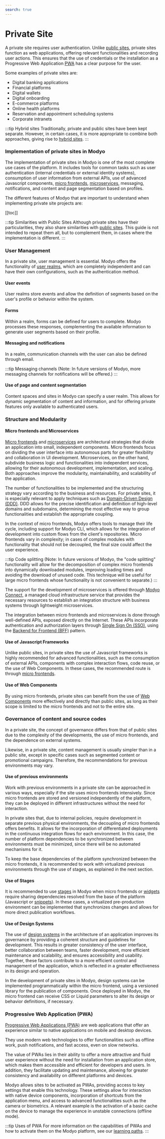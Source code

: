 ```yaml
---
search: true
---
```


# Private Site
A private site requires user authentication. Unlike [public sites](/en/architecture/patterns/public-site), private sites function as web applications, offering relevant functionalities and recording user actions. This ensures that the use of credentials or the installation as a Progressive Web Application [PWA](/en/architecture/patterns/pwa) has a clear purpose for the user.

Some examples of private sites are:
- Digital banking applications
- Financial platforms
- Digital wallets
- Digital onboarding
- E-commerce platforms
- Online health platforms
- Reservation and appointment scheduling systems
- Corporate intranets

:::tip Hybrid sites
Traditionally, private and public sites have been kept separate. However, in certain cases, it is more appropriate to combine both approaches, giving rise to [hybrid sites](/en/architecture/patterns/hybrid-site).
:::

<!-- Hack to avoid this title to be displayed in the TOC element -->
### Implementation of private sites in Modyo

The implementation of private sites in Modyo is one of the most complete use cases of the platform. It includes tools for common tasks such as user authentication (internal credentials or external identity systems), consumption of user information from external APIs, use of advanced Javascript components, [micro frontends](/en/architecture/patterns/micro-frontend), [microservices](/en/architecture/patterns/microservice), messaging, notifications, and content and page segmentation based on profiles.

The different features of Modyo that are important to understand when implementing private site projects are:

[[toc]]

:::tip Similarities with Public Sites
Although private sites have their particularities, they also share similarities with [public sites](/en/architecture/patterns/public-site). This guide is not intended to repeat them all, but to complement them, in cases where the implementation is different.
:::


### User Management
In a private site, user management is essential. Modyo offers the functionality of [user realms](/en/platform/customers/overview), which are completely independent and can have their own configurations, such as the authentication method.

#### User events
User realms store events and allow the definition of segments based on the user's profile or behavior within the system.

#### Forms
Within a realm, forms can be defined for users to complete. Modyo processes these responses, complementing the available information to generate user segments based on their profile.

#### Messaging and notifications
In a realm, communication channels with the user can also be defined through email.

:::tip Messaging channels
(Note: In future versions of Modyo, more messaging channels for notifications will be offered.)
:::

#### Use of page and content segmentation
Content spaces and sites in Modyo can specify a user realm. This allows for dynamic segmentation of content and information, and for offering private features only available to authenticated users.


### Structure and Modularity

#### Micro frontends and Microservices
[Micro frontends](/en/architecture/patterns/micro-frontend) and [microservices](/en/architecture/patterns/microservice) are architectural strategies that divide an application into small, independent components. Micro frontends focus on dividing the user interface into autonomous parts for greater flexibility and collaboration in UI development. Microservices, on the other hand, subdivide business logic and functionalities into independent services, allowing for their autonomous development, implementation, and scaling. Both approaches improve the modularity, maintainability, and scalability of the application.

The number of functionalities to be implemented and the structuring strategy vary according to the business and resources. For private sites, it is especially relevant to apply techniques such as [Domain-Driven Design (DDD)](/en/architecture/patterns/ddd). DDD allows for the precise identification and definition of high-level domains and subdomains, determining the most effective way to group functionalities and establish the appropriate coupling.

In the context of micro frontends, Modyo offers tools to manage their life cycle, including support for Modyo CLI, which allows for the integration of development into custom flows from the client's repositories. Micro frontends vary in complexity; in cases of complex modules with functionality that should not be decoupled, the final size could affect the user experience.

:::tip Code splitting
(Note: In future versions of Modyo, the "code splitting" functionality will allow for the decomposition of complex micro frontends into dynamically downloaded modules, improving loading times and avoiding the download of unused code. This technique will be useful for large micro frontends whose functionality is not convenient to separate.)
:::

The support for the development of microservices is offered through [Modyo Connect](/en/connect), a managed cloud infrastructure service that provides the necessary resources to establish an integration structure with business systems through lightweight microservices.

The integration between micro frontends and microservices is done through well-defined APIs, exposed directly on the Internet. These APIs incorporate authentication and authorization layers through [Single Sign On (SSO)](/en/architecture/patterns/sso), using the [Backend for Frontend (BFF)](/en/architecture/patterns/bff) pattern.


#### Use of Javascript Frameworks
Unlike public sites, in private sites the use of Javascript frameworks is highly recommended for advanced functionalities, such as the consumption of external APIs, components with complex interaction flows, code reuse, or the use of Web Components. In these cases, the recommended route is through [micro frontends](/en/architecture/patterns/micro-frontend).

#### Use of Web Components
By using micro frontends, private sites can benefit from the use of [Web Components](/en/architecture/patterns/web-components) more effectively and directly than public sites, as long as their scope is limited to the micro frontends and not to the entire site.


### Governance of content and source codes
In a private site, the concept of governance differs from that of public sites due to the complexity of the developments, the use of micro frontends, and the dependence on external systems.

Likewise, in a private site, content management is usually simpler than in a public site, except in specific cases such as segmented content or promotional campaigns. Therefore, the recommendations for previous environments may vary.

#### Use of previous environments
Work with previous environments in a private site can be approached in various ways, especially if the site uses micro frontends intensively. Since micro frontends are stored and versioned independently of the platform, they can be deployed in different infrastructures without the need for interaction.

In private sites that, due to internal policies, require development in separate previous physical environments, the decoupling of micro frontends offers benefits. It allows for the incorporation of differentiated deployments in the continuous integration flows for each environment. In this case, the number of platform dependencies to be synchronized between environments must be minimized, since there will be no automated mechanisms for it.

To keep the base dependencies of the platform synchronized between the micro frontends, it is recommended to work with virtualized previous environments through the use of stages, as explained in the next section.

#### Use of Stages
It is recommended to use [stages](/en/platform/channels/sites.html#stages) in Modyo when micro frontends or [widgets](/en/platform/channels/widgets) require sharing dependencies resolved from the base of the platform (Javascript or [snippets](/en/platform/channels/templates.html#snippets)). In these cases, a virtualized pre-production environment can be implemented that synchronizes changes and allows for more direct publication workflows.

#### Use of Design Systems
The use of [design systems](/en/architecture/patterns/design-system) in the architecture of an application improves its governance by providing a coherent structure and guidelines for development. This results in greater consistency of the user interface, better collaboration between teams, faster development, more efficient maintenance and scalability, and ensures accessibility and usability. Together, these factors contribute to a more efficient control and management of the application, which is reflected in a greater effectiveness in its design and operation.

In the development of private sites in Modyo, design systems can be implemented programmatically within the micro frontend, using a versioned library for the publication of components. Once deployed in Modyo, the micro frontend can receive CSS or Liquid parameters to alter its design or behavior definitions, if necessary.


### Progressive Web Application (PWA)
[Progressive Web Applications (PWA)](/en/architecture/patterns/pwa) are web applications that offer an experience similar to native applications on mobile and desktop devices.

They use modern web technologies to offer functionalities such as offline work, push notifications, and fast access, even on slow networks.

The value of PWAs lies in their ability to offer a more attractive and fluid user experience without the need for installation from an application store, which makes them accessible and efficient for developers and users. In addition, they facilitate updating and maintenance, allowing for greater consistency and availability on different platforms and devices.

Modyo allows sites to be activated as PWAs, providing access to key settings that enable this technology. These settings allow for interaction with native device components, incorporation of shortcuts from the application menu, and access to advanced functionalities such as the camera or biometrics. A relevant example is the activation of a basic cache on the device to manage the experience in unstable connections (offline mode).

:::tip Uses of PWA
For more information on the capabilities of PWAs and how to activate them on the Modyo platform, see our [learning paths](https://help.modyo.com).
:::